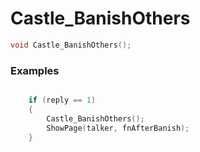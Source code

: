 # Castle_BanishOthers

```cpp - C++
void Castle_BanishOthers();
```

### Examples

```cpp - C++

	if (reply == 1)
	{
		Castle_BanishOthers();
		ShowPage(talker, fnAfterBanish);
	}

```
